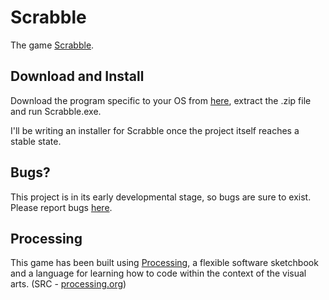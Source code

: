 # Scrabble
The game [Scrabble](https://en.wikipedia.org/wiki/Scrabble).  
  
## Download and Install  
Download the program specific to your OS from [here](https://github.com/Lord-of-the-Galaxy/Scrabble/releases/tag/latest), extract the .zip file and run Scrabble.exe.  
  
I'll be writing an installer for Scrabble once the project itself reaches a stable state. 
  
## Bugs?  
This project is in its early developmental stage, so bugs are sure to exist. Please report bugs [here](https://github.com/Lord-of-the-Galaxy/Scrabble/issues).  
  
## Processing  
This game has been built using [Processing](https://processing.org/), a flexible software sketchbook and a language for learning how to code within the context of the visual arts. (SRC - [processing.org](https://processing.org/))
  
